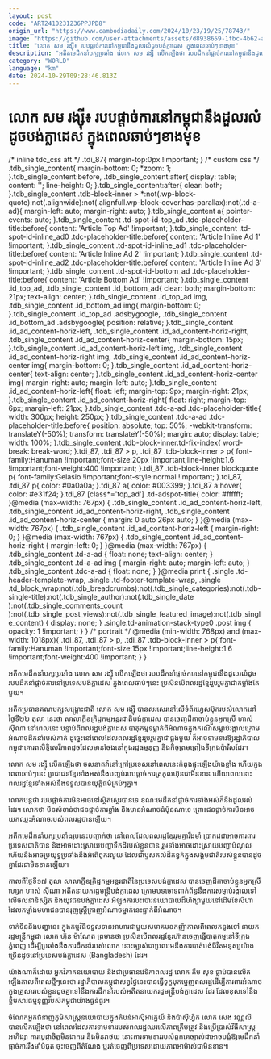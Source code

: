 ```yaml
---
layout: post
code: "ART2410231236PPJPD8"
origin_url: "https://www.cambodiadaily.com/2024/10/23/19/25/78743/"
image: "https://github.com/user-attachments/assets/d8938659-1fbc-4b62-a752-223a107c36ad"
title: "លោក សម រង្ស៊ី៖ របប​ផ្ដាច់ការ​នៅ​កម្ពុជា​នឹង​ដួល​រលំ​ដូច​បង់ក្លាដេស ក្នុង​ពេល​ឆាប់ៗ​ខាង​មុខ"
description: "អតីត​មេដឹកនាំ​បក្ស​ប្រឆាំង លោក សម រង្ស៊ី លើកឡើង​ថា របប​ដឹកនាំ​ផ្ដាច់ការ​នៅ​កម្ពុជា​នឹង​ដួល​រលំ​ដូច​របប​ដឹកនាំ​ផ្ដាច់ការ​នៅ​ប្រទេស​បង់ក្លាដេស ក្នុង​ពេល​ឆាប់ៗ​នេះ ប្រសិនបើ​ពលរដ្ឋ​ខ្មែរ​រួបរួម​គ្នា​ជា​កម្លាំង​តែ​មួយ។"
category: "WORLD"
language: "km"
date: 2024-10-29T09:28:46.813Z
---
```


# លោក សម រង្ស៊ី៖ របប​ផ្ដាច់ការ​នៅ​កម្ពុជា​នឹង​ដួល​រលំ​ដូច​បង់ក្លាដេស ក្នុង​ពេល​ឆាប់ៗ​ខាង​មុខ

/\* inline tdc\_css att \*/ .tdi\_87{ margin-top:0px !important; } /\* custom css \*/ .tdb\_single\_content{ margin-bottom: 0; \*zoom: 1; }.tdb\_single\_content:before, .tdb\_single\_content:after{ display: table; content: ''; line-height: 0; }.tdb\_single\_content:after{ clear: both; }.tdb\_single\_content .tdb-block-inner > \*:not(.wp-block-quote):not(.alignwide):not(.alignfull.wp-block-cover.has-parallax):not(.td-a-ad){ margin-left: auto; margin-right: auto; }.tdb\_single\_content a{ pointer-events: auto; }.tdb\_single\_content .td-spot-id-top\_ad .tdc-placeholder-title:before{ content: 'Article Top Ad' !important; }.tdb\_single\_content .td-spot-id-inline\_ad0 .tdc-placeholder-title:before{ content: 'Article Inline Ad 1' !important; }.tdb\_single\_content .td-spot-id-inline\_ad1 .tdc-placeholder-title:before{ content: 'Article Inline Ad 2' !important; }.tdb\_single\_content .td-spot-id-inline\_ad2 .tdc-placeholder-title:before{ content: 'Article Inline Ad 3' !important; }.tdb\_single\_content .td-spot-id-bottom\_ad .tdc-placeholder-title:before{ content: 'Article Bottom Ad' !important; }.tdb\_single\_content .id\_top\_ad, .tdb\_single\_content .id\_bottom\_ad{ clear: both; margin-bottom: 21px; text-align: center; }.tdb\_single\_content .id\_top\_ad img, .tdb\_single\_content .id\_bottom\_ad img{ margin-bottom: 0; }.tdb\_single\_content .id\_top\_ad .adsbygoogle, .tdb\_single\_content .id\_bottom\_ad .adsbygoogle{ position: relative; }.tdb\_single\_content .id\_ad\_content-horiz-left, .tdb\_single\_content .id\_ad\_content-horiz-right, .tdb\_single\_content .id\_ad\_content-horiz-center{ margin-bottom: 15px; }.tdb\_single\_content .id\_ad\_content-horiz-left img, .tdb\_single\_content .id\_ad\_content-horiz-right img, .tdb\_single\_content .id\_ad\_content-horiz-center img{ margin-bottom: 0; }.tdb\_single\_content .id\_ad\_content-horiz-center{ text-align: center; }.tdb\_single\_content .id\_ad\_content-horiz-center img{ margin-right: auto; margin-left: auto; }.tdb\_single\_content .id\_ad\_content-horiz-left{ float: left; margin-top: 9px; margin-right: 21px; }.tdb\_single\_content .id\_ad\_content-horiz-right{ float: right; margin-top: 6px; margin-left: 21px; }.tdb\_single\_content .tdc-a-ad .tdc-placeholder-title{ width: 300px; height: 250px; }.tdb\_single\_content .tdc-a-ad .tdc-placeholder-title:before{ position: absolute; top: 50%; -webkit-transform: translateY(-50%); transform: translateY(-50%); margin: auto; display: table; width: 100%; }.tdb\_single\_content .tdb-block-inner.td-fix-index{ word-break: break-word; }.tdi\_87, .tdi\_87 > p, .tdi\_87 .tdb-block-inner > p{ font-family:Hanuman !important;font-size:20px !important;line-height:1.6 !important;font-weight:400 !important; }.tdi\_87 .tdb-block-inner blockquote p{ font-family:Gelasio !important;font-style:normal !important; }.tdi\_87, .tdi\_87 p{ color: #0a0a0a; }.tdi\_87 a{ color: #003399; }.tdi\_87 a:hover{ color: #e31f24; }.tdi\_87 \[class\*='top\_ad'\] .td-adspot-title{ color: #ffffff; }@media (max-width: 767px) { .tdb\_single\_content .id\_ad\_content-horiz-left, .tdb\_single\_content .id\_ad\_content-horiz-right, .tdb\_single\_content .id\_ad\_content-horiz-center { margin: 0 auto 26px auto; } }@media (max-width: 767px) { .tdb\_single\_content .id\_ad\_content-horiz-left { margin-right: 0; } }@media (max-width: 767px) { .tdb\_single\_content .id\_ad\_content-horiz-right { margin-left: 0; } }@media (max-width: 767px) { .tdb\_single\_content .td-a-ad { float: none; text-align: center; } .tdb\_single\_content .td-a-ad img { margin-right: auto; margin-left: auto; } .tdb\_single\_content .tdc-a-ad { float: none; } }@media print { .single .td-header-template-wrap, .single .td-footer-template-wrap, .single .td\_block\_wrap:not(.tdb\_breadcrumbs):not(.tdb\_single\_categories):not(.tdb-single-title):not(.tdb\_single\_author):not(.tdb\_single\_date ):not(.tdb\_single\_comments\_count ):not(.tdb\_single\_post\_views):not(.tdb\_single\_featured\_image):not(.tdb\_single\_content) { display: none; } .single.td-animation-stack-type0 .post img { opacity: 1 !important; } } /\* portrait \*/ @media (min-width: 768px) and (max-width: 1018px){ .tdi\_87, .tdi\_87 > p, .tdi\_87 .tdb-block-inner > p{ font-family:Hanuman !important;font-size:15px !important;line-height:1.6 !important;font-weight:400 !important; } }

អតីត​មេដឹកនាំ​បក្ស​ប្រឆាំង លោក សម រង្ស៊ី លើកឡើង​ថា របប​ដឹកនាំ​ផ្ដាច់ការ​នៅ​កម្ពុជា​នឹង​ដួល​រលំ​ដូច​របប​ដឹកនាំ​ផ្ដាច់ការ​នៅ​ប្រទេស​បង់ក្លាដេស ក្នុង​ពេល​ឆាប់ៗ​នេះ ប្រសិនបើ​ពលរដ្ឋ​ខ្មែរ​រួបរួម​គ្នា​ជា​កម្លាំង​តែ​មួយ។

អតីត​ប្រធាន​គណបក្ស​សង្គ្រោះ​ជាតិ លោក សម រង្ស៊ី បាន​សរសេរ​នៅ​លើ​ទំព័រ​ហ្វេសប៊ុក​របស់​លោក​នៅ​ថ្ងៃទី​២២ តុលា នេះ​ថា សាលាក្ដី​ឧក្រិដ្ឋកម្ម​អន្តរជាតិ​បង់ក្លាដេស បាន​ចេញ​ដីកា​ចាប់​ខ្លួន​អ្នកស្រី ហាស់ ស៊ីណា នៅ​ពេលនេះ បន្ទាប់ពី​ពលរដ្ឋ​បង់ក្លាដេស បាតុកម្ម​ទម្លាក់​ពី​អំណាច​ក្នុង​ករណី​សម្លាប់​រង្គាល​ក្រោម​អំណាច​ដឹកនាំ​របស់​គាត់ ដូច្នេះ​នៅ​ពេល​ដែល​ពលរដ្ឋ​ខ្មែរ​រួបរួម​គ្នា​ជា​ធ្លុង​មួយ ក៏​អាច​ទាមទារ​ឱ្យ​រដ្ឋាភិបាល​កម្ពុជា​គោរព​សិទ្ធិ​សេរីភាព​ដូច​ដែល​មាន​ចែង​នៅ​ក្នុង​រដ្ឋធម្មនុញ្ញ និង​កិច្ចព្រមព្រៀង​ទីក្រុង​ប៉ារីស​ដែរ។

លោក សម រង្ស៊ី លើកឡើង​ថា ចលនា​តវ៉ា​នៅ​ក្រៅ​ប្រទេស​នៅ​ពេលនេះ​កំពុង​ផ្ទុះ​ឡើង​យ៉ាង​ខ្លាំង ហើយ​ក្នុង​ពេល​ឆាប់ៗ​នេះ ប្រជាជន​ខ្មែរ​ទាំងអស់​នឹង​បញ្ចប់​របប​ផ្ដាច់ការ​ត្រកូល​ហ៊ុន​ជាមិនខាន ហើយ​ពេល​នោះ ពលរដ្ឋ​ខ្មែរ​ទាំងអស់​នឹង​ទទួល​បាន​យុត្តិធម៌​គ្រប់ៗ​គ្នា។

លោក​បន្ត​ថា របប​ផ្ដាច់ការ​មិន​អាច​នៅ​ស្ថិតស្ថេរ​បាន​ទេ ខណៈ​មេដឹកនាំ​ផ្ដាច់ការ​ទាំងអស់​ក៏​នឹង​ដួល​រលំ​ដែរ។ លោក​ថា មិន​សំខាន់​ថា​ជន​ផ្ដាច់ការ​ខ្លាំង និង​មាន​អំណាច​ធំ​ប៉ុនណា​ទេ ព្រោះ​ជន​ផ្ដាច់ការ​មិន​អាច​យក​ឈ្នះ​អំណាច​របស់​ពលរដ្ឋ​បាន​ឡើយ។

អតីត​មេដឹកនាំ​បក្ស​ប្រឆាំង​រូប​នេះ​បញ្ជាក់​ថា នៅ​ពេល​ដែល​ពលរដ្ឋ​ខ្មែរ​រួម​គ្នា​រឹងមាំ ប្រាកដជា​អាច​ការពារ​ប្រទេស​ជាតិ​បាន និង​អាច​ដោះស្រាយ​បញ្ហា​ទឹកដី​របស់​ខ្លួន​បាន រួម​ទាំង​អាច​ដោះស្រាយ​បញ្ហា​បំណុល ហើយ​នឹង​អាច​ប្រយុទ្ធ​ប្រឆាំង​នឹង​អំពើពុករលួយ ដែល​ជា​ឫសគល់​ដ៏​កខ្វក់​ក្នុង​សង្គម​ជាតិ​របស់​ខ្លួន​បាន​ដូច​គ្នា​ដែរ​ជាមិនខាន​ឡើយ។

កាលពី​ថ្ងៃទី​១៧ តុលា សាលាក្ដី​ឧក្រិដ្ឋកម្ម​អន្តរជាតិ​នៃ​ប្រទេស​បង់ក្លាដេស បាន​ចេញ​ដីកា​ចាប់​ខ្លួន​អ្នកស្រី ហ្សេក ហាស់ ស៊ីណា អតីត​នាយករដ្ឋមន្ត្រី​បង់ក្លាដេស ក្រោម​បទ​ចោទ​ពាក់ព័ន្ធ​នឹង​ការ​សម្លាប់​រង្គាល​ទៅ​លើ​ចលនា​និស្សិត និង​យុវជន​បង់ក្លាដេស អំឡុង​ការ​បះបោរ​នយោបាយ​ដ៏​ហិង្សា​មួយ​នៅ​ដើម​ខែ​សីហា ដែល​កម្លាំង​មហាជន​បាន​រុញ​ស្ត្រី​ក្រាញ​អំណាច​ម្នាក់​នេះ​ធ្លាក់​ពី​អំណាច។

ទាក់ទិន​នឹង​បញ្ហា​នេះ ក្នុង​កម្មវិធី​ទទួលទាន​អាហារ​ជាមួយ​សមាគម​ឧកញ៉ា​កាលពី​ពេល​កន្លង​ទៅ នាយករដ្ឋមន្ត្រី​កម្ពុជា លោក ហ៊ុន ម៉ាណែត ព្រមាន​ថា ប្រសិនបើ​ពលរដ្ឋ​ខ្មែរ​ហ៊ាន​ចេញ​ធ្វើ​បាតុកម្ម​នៅ​ទីក្រុង​ភ្នំពេញ ដើម្បី​ប្រឆាំង​នឹង​ការ​ដឹកនាំ​របស់​លោក នោះ​ច្បាស់​ជា​ប្រឈម​នឹង​ការ​បាត់បង់​ជីវិត​មនុស្ស​យ៉ាង​ច្រើន​ដូច​នៅ​ប្រទេស​បង់ក្លាដេស (Bangladesh) ដែរ។

យ៉ាងណា​ក៏ដោយ អ្នកវិភាគ​នយោបាយ និង​ជា​ប្រធាន​វេទិកា​ពលរដ្ឋ លោក គឹម សុខ ធ្លាប់​បាន​លើកឡើង​កាលពី​ពេល​ថ្មីៗ​នេះ​ថា រដ្ឋាភិបាល​កម្ពុជា​សព្វថ្ងៃ​នេះ​បាន​ធ្វើ​ទុក្ខបុកម្នេញ​ពលរដ្ឋ​ដើម្បី​ការពារ​អំណាច​ក្នុង​គ្រួសារ​របស់​ខ្លួន​ដូច​គ្នា​ទៅ​នឹង​ការ​ដឹកនាំ​របស់​អតីត​នាយករដ្ឋមន្ត្រី​បង់ក្លាដេស ដែរ ដែល​ខុស​ទៅ​នឹង​ខ្លឹមសារ​ធម្មនុញ្ញ​របស់​កម្ពុជា​យ៉ាង​ធ្ងន់ធ្ងរ។

ចំណែក​អ្នកជំនាញ​ភូមិសាស្ត្រ​នយោបាយ​ក្នុង​តំបន់​អាស៊ីអាគ្នេយ៍ និង​ប៉ាស៊ីហ្វិក លោក សេង វណ្ណលី បាន​លើកឡើង​ថា នៅ​ពេល​ដែល​ការ​ទាមទារ​របស់​ពលរដ្ឋ​ឈរ​លើ​ភាព​ត្រឹមត្រូវ និង​ប្រើប្រាស់​វិធីសាស្ត្រ​អហិង្សា ការ​ប្ដេជ្ញា​ចិត្ត​មិន​ងាករេ និង​មិន​រាថយ នោះ​ការ​ទាមទារ​របស់​ពួកគេ​ច្បាស់​ជា​អាច​បង្ខំ​ឱ្យ​មេដឹកនាំ​ផ្ដាច់ការ​រឹងមាំ​បំផុត ចុះ​ចេញពី​តំណែង ឬ​រត់​ចេញពី​ប្រទេស​ដោយ​ភាព​អាម៉ាស់​ជាមិនខាន៕